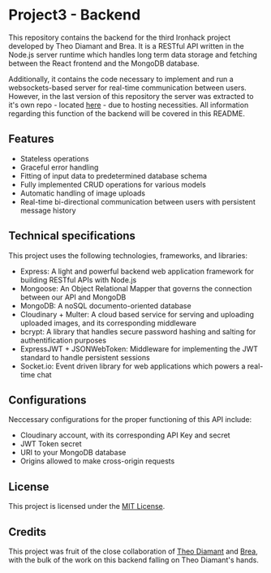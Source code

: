 # Project3 - Backend

This repository contains the backend for the third Ironhack project developed by Theo Diamant and Brea. It is a RESTful API written in the Node.js server runtime which handles long term data storage and fetching between the React frontend and the MongoDB database. 

Additionally, it contains the code necessary to implement and run a websockets-based server for real-time communication between users. However, in the last version of this repository the server was extracted to it's own repo - located [here](https://github.com/FakeJoanna/Project3-Ironhack-Chat) - due to hosting necessities. All information regarding this function of the backend will be covered in this README.

## Features

- Stateless operations
- Graceful error handling
- Fitting of input data to predetermined database schema
- Fully implemented CRUD operations for various models
- Automatic handling of image uploads
- Real-time bi-directional communication between users with persistent message history

## Technical specifications

This project uses the following technologies, frameworks, and libraries:

- Express: A light and powerful backend web application framework for building RESTful APIs with Node.js
- Mongoose: An Object Relational Mapper that governs the connection between our API and MongoDB
- MongoDB: A noSQL documento-oriented database
- Cloudinary + Multer: A cloud based service for serving and uploading uploaded images, and its corresponding middleware
- bcrypt: A library that handles secure password hashing and salting for authentification purposes
- ExpressJWT + JSONWebToken: Middleware for implementing the JWT standard to handle persistent sessions
- Socket.io: Event driven library for web applications which powers a real-time chat

## Configurations

Neccessary configurations for the proper functioning of this API include:

- Cloudinary account, with its corresponding API Key and secret
- JWT Token secret
- URI to your MongoDB database
- Origins allowed to make cross-origin requests

## License

This project is licensed under the [MIT License](https://opensource.org/license/mit/).

## Credits

This project was fruit of the close collaboration of [Theo Diamant](https://github.com/TheoDiamant) and [Brea](https://github.com/FakeJoanna), with the bulk of the work on this backend falling on Theo Diamant's hands.